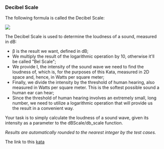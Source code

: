 ### Decibel Scale

The following formula is called the Decibel Scale:

![](http://i.imgur.com/EikMPFO.png)

The Decibel Scale is used to determine the loudness of a sound, measured in dB:

* β is the result we want, defined in dB;
* We multiply the result of the logarithmic operation by 10, otherwise it'll be called "Bel Scale";
* We provide I, the intensity of the sound wave we need to find the loudness of, which is, for the purposes of this Kata, measured in 2D space and, hence, in Watts per square meter;
* Finally, we divide the intensity by the threshold of human hearing, also measured in Watts per square meter. This is the softest possible sound a human ear can hear;
* Since the threshold of human hearing involves an extremely small, long number, we need to utilize a logarithmic operation that will provide us the result in a convenient way.

Your task is to simply calculate the loudness of a sound wave, given its intensity as a parameter to the dBScale/db_scale function.

*Results are automatically rounded to the nearest integer by the test cases.*  

The link to this [kata](https://www.codewars.com/kata/decibel-scale/javascript)
